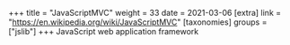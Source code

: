 +++
title = "JavaScriptMVC"
weight = 33
date = 2021-03-06
[extra]
link = "https://en.wikipedia.org/wiki/JavaScriptMVC"
[taxonomies]
groups = ["jslib"]
+++
JavaScript web application framework

